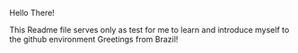 Hello There!

This Readme file serves only as test for me to learn and introduce myself to the github environment
Greetings from Brazil!
